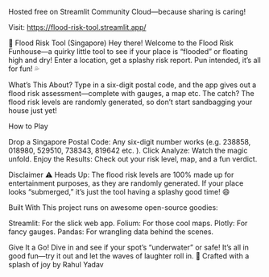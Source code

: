 Hosted free on Streamlit Community Cloud—because sharing is caring!

Visit: https://flood-risk-tool.streamlit.app/

🌊 Flood Risk Tool (Singapore)
Hey there! Welcome to the Flood Risk Funhouse—a quirky little tool to see if your place is “flooded” or floating high and dry! Enter a location, get a splashy risk report. Pun intended, it’s all for fun! 💦

What’s This About?
Type in a six-digit postal code, and the app gives out a flood risk assessment—complete with gauges, a map etc. The catch? The flood risk levels are randomly generated, so don’t start sandbagging your house just yet!

How to Play

Drop a Singapore Postal Code: Any six-digit number works (e.g. 238858, 018980, 529510, 738343, 819642 etc. ).
Click Analyze: Watch the magic unfold.
Enjoy the Results: Check out your risk level, map, and a fun verdict.

Disclaimer
⚠️ Heads Up: The flood risk levels are 100% made up for entertainment purposes, as they are randomly generated. If your place looks “submerged,” it’s just the tool having a splashy good time! 😄

Built With
This project runs on awesome open-source goodies:

Streamlit: For the slick web app.
Folium: For those cool maps.
Plotly: For fancy gauges.
Pandas: For wrangling data behind the scenes.


Give It a Go!
Dive in and see if your spot’s “underwater” or safe! It’s all in good fun—try it out and let the waves of laughter roll in. 🌊
Crafted with a splash of joy by Rahul Yadav
